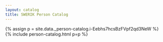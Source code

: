 ```yaml
---
layout: catalog
title: SWERIK Person Catalog
---
```

{% assign p = site.data._person-catalog.i-Eebhs7hcsBzFVpf2qd3NeW %}
{% include person-catalog.html p=p %}

